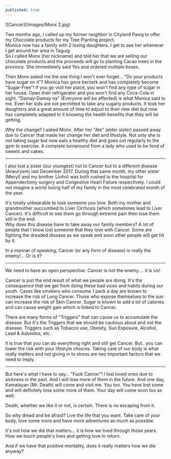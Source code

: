 ```yaml
---
published: true
---
```

![Cancer](/images/Monx 2.jpg)

Two months ago, I called up my former neighbor in Cityland Pasig to offer my Chocolate products for my Tree Planting project.   
Monica now has a family with 2 loving daughters. I get to see her whenever I get around her area in Taguig.   
So I called Monx (her nickname) and told her that we are selling our chocolate products and the proceeds will go to planting Cacao trees in the province.
She immediately said Yes and ordered multiple boxes. 

Then Monx asked me the one thing I won't ever forget... "Do your products have sugar on it"?
Monica has gone berzerk and has completely become "Sugar-Free"! 
If you go visit her place, you won't find any type of sugar in her house. Open their refrigerator and you won't find any Coca-Cola in sight.
"Damay-Damay na" (Everyone will be affected) is what Monica said to me. Even her kids are not permitted to take any sugarly products. 
It took her daughters and a great amount of time to adjust to their new diet but now has completely adapted to it knowing the health benefits that they will be getting. 

Why the change? I asked Monx. 
After her "Ate" (elder sister) passed away due to Cancer that made her change her diet and lifestyle. 
Not only she is not taking sugar but now eats a healthy diet and goes out regularly to the gym to exercise. 
A complete turnaround from a lady who used to be fond of sweets and cakes.

------------------------------------------------------------------------

I also lost a sister (our youngest) not to Cancer but to a different disease (Aneurysm) last December 2017.
During that same month, my other sister (Meryl) and my brother (John) was both rushed to the hospital for Appendectomy surgery and Congestive Heart Failure respectively. 
I could not imagine a world losing half of my family in the most celebrated month of the year.

It's totally unbearable to lose someone you love. Both my mother and grandmother succumbed to Liver Cirrhosis (which sometimes lead to Liver Cancer).
It's difficult to see them go through extreme pain then lose them still in the end.  
Why does this disease have to take away our family members? A lot of people that I know lost someone that they love with Cancer. Some are fighting the dreaded disease as we speak and soon other people will get hit by it. 

In a manner of speaking, Cancer (or any form of disease) is really the enemy!... Or is it?

-------------------------------------------------------------------------------

We need to have an open perspective. Cancer is not the enemy....  it is Us!

Cancer is just the end result of what we people are doing. 
It's the consequence that we get from doing these bad vices and habits during our youth. 
Cases like smokers who consume 1 pack a day are known to increase the risk of Lung Cancer. 
Those who expose themselves to the sun can increase the risk of Skin Cancer.
Sugar is known to add a lot of calories and can cause weight gain which is linked to Cancer.

There are many forms of "Triggers" that can cause us to accumulate the disease. 
But it's the Triggers that we should be cautious about and not the disease.
Triggers such as Tobacco use, Obesity, Sun Exposure, Alcohol, Lead & Asbestos, etc.

It is true that you can do everything right and still get Cancer. But.. you can lower the risk with your lifestyle choices. 
Taking care of our body is what really matters and not giving in to stress are two important factors that we need to imply. 

------------------------------------------------------------------------------

But here's what I have to say... "Fuck Cancer"! 
I lost loved ones due to sickness in the past. And I will lose more of them in the future. And one day, Kamatayan (Mr. Death) will come and visit me. 
You too. You have lost some and will definitely lose some more of them. Your day will come soon too as well.

Death, whether we like it or not, is certain. There is no escaping from it.

So why dread and be afraid? Live the life that you want. Take care of your body, love some more and have more adventures as much as possible. 

It's not how we die that matters... it is how we lived through those years. How we touch people's lives and getting love in return.

And if we have that positive mentality, does it really matters how we die anyway?

 

